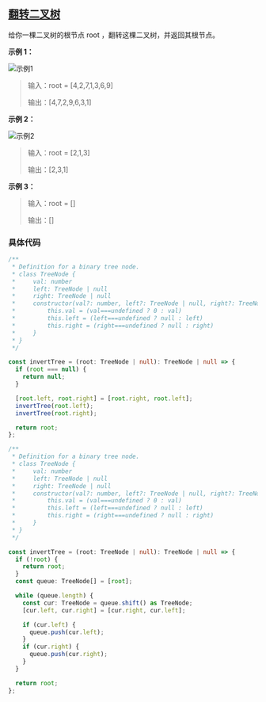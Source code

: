 ## [翻转二叉树](https://leetcode.cn/problems/invert-binary-tree/description/?envType=study-plan-v2&envId=top-interview-150)

给你一棵二叉树的根节点 root ，翻转这棵二叉树，并返回其根节点。

**示例 1：**

![示例1](https://assets.leetcode.com/uploads/2021/03/14/invert1-tree.jpg)

> 输入：root = [4,2,7,1,3,6,9]
>
> 输出：[4,7,2,9,6,3,1]

**示例 2：**

![示例2](https://assets.leetcode.com/uploads/2021/03/14/invert2-tree.jpg)

> 输入：root = [2,1,3]
>
> 输出：[2,3,1]

**示例 3：**

> 输入：root = []
>
> 输出：[]

### 具体代码

```typescript
/**
 * Definition for a binary tree node.
 * class TreeNode {
 *     val: number
 *     left: TreeNode | null
 *     right: TreeNode | null
 *     constructor(val?: number, left?: TreeNode | null, right?: TreeNode | null) {
 *         this.val = (val===undefined ? 0 : val)
 *         this.left = (left===undefined ? null : left)
 *         this.right = (right===undefined ? null : right)
 *     }
 * }
 */

const invertTree = (root: TreeNode | null): TreeNode | null => {
  if (root === null) {
    return null;
  }

  [root.left, root.right] = [root.right, root.left];
  invertTree(root.left);
  invertTree(root.right);

  return root;
};
```

```typescript
/**
 * Definition for a binary tree node.
 * class TreeNode {
 *     val: number
 *     left: TreeNode | null
 *     right: TreeNode | null
 *     constructor(val?: number, left?: TreeNode | null, right?: TreeNode | null) {
 *         this.val = (val===undefined ? 0 : val)
 *         this.left = (left===undefined ? null : left)
 *         this.right = (right===undefined ? null : right)
 *     }
 * }
 */

const invertTree = (root: TreeNode | null): TreeNode | null => {
  if (!root) {
    return root;
  }
  const queue: TreeNode[] = [root];

  while (queue.length) {
    const cur: TreeNode = queue.shift() as TreeNode;
    [cur.left, cur.right] = [cur.right, cur.left];

    if (cur.left) {
      queue.push(cur.left);
    }
    if (cur.right) {
      queue.push(cur.right);
    }
  }

  return root;
};
```
